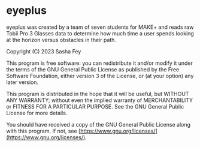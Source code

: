 # eyeplus

eyeplus was created by a team of seven students for MAKE+ and reads raw Tobii Pro 3 Glasses data to determine how much time a user spends looking at the horizon versus obstacles in their path.

Copyright (C) 2023 Sasha Fey

This program is free software: you can redistribute it and/or modify
it under the terms of the GNU General Public License as published by
the Free Software Foundation, either version 3 of the License, or
(at your option) any later version.

This program is distributed in the hope that it will be useful,
but WITHOUT ANY WARRANTY; without even the implied warranty of
MERCHANTABILITY or FITNESS FOR A PARTICULAR PURPOSE. See the
GNU General Public License for more details.

You should have received a copy of the GNU General Public License
along with this program. If not, see [https://www.gnu.org/licenses/](https://www.gnu.org/licenses/).
